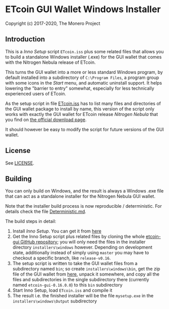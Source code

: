# ETcoin GUI Wallet Windows Installer #

Copyright (c) 2017-2020, The Monero Project

## Introduction ##

This is a *Inno Setup* script `ETcoin.iss` plus some related files
that allows you to build a standalone Windows installer (.exe) for
the GUI wallet that comes with the Nitrogen Nebula release of ETcoin.

This turns the GUI wallet into a more or less standard Windows program,
by default installed into a subdirectory of `C:\Program Files`, a
program group with some icons in the *Start* menu, and automatic
uninstall support. It helps lowering the "barrier to entry"
somewhat, especially for less technically experienced users of
ETcoin.

As the setup script in file [ETcoin.iss](ETcoin.iss) has to list many
files and directories of the GUI wallet package to install by name,
this version of the script only works with exactly the GUI wallet
for ETcoin release *Nitrogen Nebula* that you find on
[the official download page](https://etcoin.xyz/downloads/).

It should however be easy to modify the script for future
versions of the GUI wallet.

## License ##

See [LICENSE](LICENSE).

## Building ##

You can only build on Windows, and the result is always a
Windows .exe file that can act as a standalone installer for the
Nitrogen Nebula GUI wallet.

Note that the installer build process is now reproducible / deterministic. For details check the file [Deterministic.md](Deterministic.md).

The build steps in detail:

1. Install *Inno Setup*. You can get it from [here](http://www.jrsoftware.org/isdl.php)
2. Get the Inno Setup script plus related files by cloning the whole [etcoin-gui GitHub repository](https://github.com/etcoin-project/etcoin-gui); you will only need the files in the installer directory `installers\windows` however. Depending on development state, additionally instead of simply using `master` you may have to checkout a specific branch, like `release-v0.16`.
3. The setup script is written to take the GUI wallet files from a subdirectory named `bin`; so create `installers\windows\bin`, get the zip file of the GUI wallet from [here](https://etcoin.xyz/downloads/), unpack it somewhere, and copy all the files and subdirectories in the single subdirectory there (currently named `etcoin-gui-0.16.0.0`) to this `bin` subdirectory
4. Start Inno Setup, load `ETcoin.iss` and compile it
5. The result i.e. the finished installer will be the file `mysetup.exe` in the `installers\windows\Output` subdirectory 

